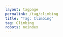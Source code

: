 ```yaml
---
layout: tagpage
permalink: /tag/climbing
title: "Tag: Climbing"
tag: Climbing
robots: noindex
---
```

